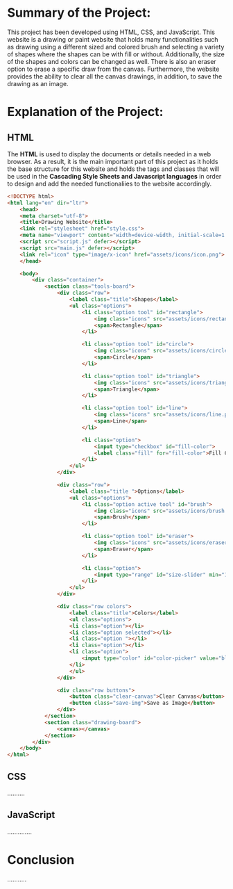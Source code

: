 # Summary of the Project:
This project has been developed using HTML, CSS, and JavaScript. This website is a drawing or paint website that holds many functionalities such as drawing using a different sized and colored brush and selecting a variety of shapes where the shapes can be with fill or without. Additionally, the size of the shapes and colors can be changed as well. There is also an eraser option to erase a specific draw from the canvas. Furthermore, the website provides the ability to clear all the canvas drawings, in addition, to save the drawing as an image.

# Explanation of the Project:

## HTML

The __HTML__ is used to display the documents or details needed in a web browser. As a result, it is the main important part of this project as it holds the base structure for this website and holds the tags and classes that will be used in the **Cascading Style Sheets and Javascript languages** in order to design and add the needed functionaliies to the website accordingly. 

```HTML
<!DOCTYPE html>
<html lang="en" dir="ltr">
    <head>
    <meta charset="utf-8">
    <title>Drawing Website</title>
    <link rel="stylesheet" href="style.css">
    <meta name="viewport" content="width=device-width, initial-scale=1.0">
    <script src="script.js" defer></script>
    <script src="main.js" defer></script>
    <link rel="icon" type="image/x-icon" href="assets/icons/icon.png">
    </head>

    <body>
        <div class="container">
            <section class="tools-board">
                <div class="row">
                    <label class="title">Shapes</label>
                    <ul class="options">
                        <li class="option tool" id="rectangle">
                            <img class="icons" src="assets/icons/rectangle.png"  alt="">
                            <span>Rectangle</span>
                        </li>

                        <li class="option tool" id="circle">
                            <img class="icons" src="assets/icons/circle.png"  alt="">
                            <span>Circle</span>
                        </li>

                        <li class="option tool" id="triangle">
                            <img class="icons" src="assets/icons/triangle.png" alt="">
                            <span>Triangle</span>
                        </li>

                        <li class="option tool" id="line">
                            <img class="icons" src="assets/icons/line.png" alt="">
                            <span>Line</span>
                        </li>

                        <li class="option">
                            <input type="checkbox" id="fill-color">
                            <label class="fill" for="fill-color">Fill Color</label>
                        </li>
                    </ul>
                </div>

                <div class="row">
                    <label class="title ">Options</label>
                    <ul class="options">
                        <li class="option active tool" id="brush">
                            <img class="icons" src="assets/icons/brush.png" alt="">
                            <span>Brush</span>
                        </li>

                        <li class="option tool" id="eraser">
                            <img class="icons" src="assets/icons/eraser.png"alt="">
                            <span>Eraser</span>
                        </li>

                        <li class="option">
                            <input type="range" id="size-slider" min="1" max="45" value="10">
                        </li>
                    </ul>
                </div>

                <div class="row colors">
                    <label class="title">Colors</label>
                    <ul class="options">
                    <li class="option"></li>
                    <li class="option selected"></li>
                    <li class="option "></li>
                    <li class="option"></li>
                    <li class="option">
                        <input type="color" id="color-picker" value="blue">
                    </li>
                    </ul>
                </div>

                <div class="row buttons">
                    <button class="clear-canvas">Clear Canvas</button>
                    <button class="save-img">Save as Image</button>
                </div>
            </section>
            <section class="drawing-board">
                <canvas></canvas>
            </section>
        </div>
    </body>
</html> 
```
## CSS

..........
## JavaScript 

..............
# Conclusion 
...........
